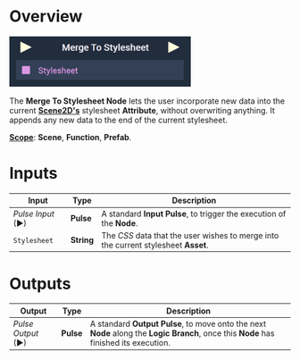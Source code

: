 # Overview

![The Merge To Stylesheet Node.](../../../.gitbook/assets/mergetostylesheet.png)

The **Merge To Stylesheet Node** lets the user incorporate new data into the current [**Scene2D's**](../../../objects-and-types/project-objects/scene2d.md) stylesheet **Attribute**, without overwriting anything. It appends any new data to the end of the current stylesheet.

[**Scope**](../../overview.md#scopes): **Scene**, **Function**, **Prefab**.


# Inputs

|Input|Type|Description|
|---|---|---|
|*Pulse Input* (►)|**Pulse**|A standard **Input Pulse**, to trigger the execution of the **Node**.|
|`Stylesheet`|**String**|The *CSS* data that the user wishes to merge into the current stylesheet **Asset**.|

# Outputs

|Output|Type|Description|
|---|---|---|
|*Pulse Output* (►)|**Pulse**|A standard **Output Pulse**, to move onto the next **Node** along the **Logic Branch**, once this **Node** has finished its execution.|


